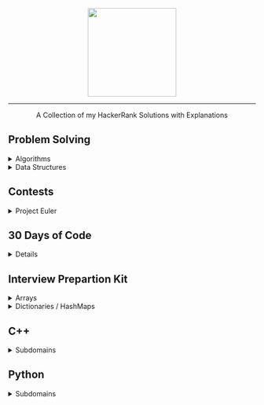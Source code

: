 <div align="center">
    <a href="https://www.hackerrank.com/wingkwong">
        <img height=180 src="https://user-images.githubusercontent.com/35857179/78155098-9cdad380-746f-11ea-962e-b4b7f47724ad.png">
    </a>
    <hr>
    A Collection of my HackerRank Solutions with Explanations
</div>

## Problem Solving
<details>
<summary>Algorithms</summary>

  - [Warmup](https://github.com/wingkwong/hackerrank/tree/master/problem-solving/algorithms/warmup/)
  - [Implementation](https://github.com/wingkwong/hackerrank/tree/master/problem-solving/algorithms/implementation/)
  - [Strings](https://github.com/wingkwong/hackerrank/tree/master/problem-solving/algorithms/strings/)
  - [Greedy](https://github.com/wingkwong/hackerrank/tree/master/problem-solving/algorithms/greedy/)
  - [Search](https://github.com/wingkwong/hackerrank/tree/master/problem-solving/algorithms/search/)
  - [Dynamic Programming](https://github.com/wingkwong/hackerrank/tree/master/problem-solving/algorithms/dynamic-programming/)
</details>

<details>
<summary>Data Structures</summary>
  
  - [Heap](https://github.com/wingkwong/hackerrank/tree/master/problem-solving/data-structures/)
</details>


## Contests
<details>
  <summary>Project Euler</summary>

  - [#001: Multiples of 3 and 5](https://github.com/wingkwong/hackerrank/tree/master/euler/001)
</details>

## 30 Days of Code
<details>

  - [Day 0 - Hello World](https://github.com/wingkwong/hackerrank/tree/master/30-days-of-code/day0-hello-world)
  - [Day 1 - Data Types](https://github.com/wingkwong/hackerrank/tree/master/30-days-of-code/day1-data-types)
  - [Day 2 - Operators](https://github.com/wingkwong/hackerrank/tree/master/30-days-of-code/day2-operators)
  - [Day 3 - Intro to Conditional Statements](https://github.com/wingkwong/hackerrank/tree/master/30-days-of-code/day3-conditional-statements)
  - [Day 4 - Class vs Instance](https://github.com/wingkwong/hackerrank/tree/master/30-days-of-code/day4-class-vs-instance)
  - [Day 5 - Loops](https://github.com/wingkwong/hackerrank/tree/master/30-days-of-code/day5-loops)
  - [Day 6 - Let's Review](https://github.com/wingkwong/hackerrank/tree/master/30-days-of-code/day6-review-loop)
  - [Day 7 - Arrays](https://github.com/wingkwong/hackerrank/tree/master/30-days-of-code/day7-arrays)
  - [Day 8 - Dictionaries and Maps](https://github.com/wingkwong/hackerrank/tree/master/30-days-of-code/day8-dictionaries-and-maps)
  - [Day 9 - Recursion 3](https://github.com/wingkwong/hackerrank/tree/master/30-days-of-code/day9-recursion)
  - [Day 10 - Binary Numbers](https://github.com/wingkwong/hackerrank/tree/master/30-days-of-code/day10-binary-numbers)
  - [Day 11 - 2D Arrays](https://github.com/wingkwong/hackerrank/tree/master/30-days-of-code/day11-2d-arrays)
  - [Day 12 - Inheritance](https://github.com/wingkwong/hackerrank/tree/master/30-days-of-code/day12-inheritance)
  - [Day 13 - Anstract Classes](https://github.com/wingkwong/hackerrank/tree/master/30-days-of-code/day13-abstract-classes)
  - [Day 14 - Scope](https://github.com/wingkwong/hackerrank/tree/master/30-days-of-code/day14-scope)
  - [Day 15 - Linked List](https://github.com/wingkwong/hackerrank/tree/master/30-days-of-code/day15-linked-list)
  - [Day 16 - Exceptions - String to Integer](https://github.com/wingkwong/hackerrank/tree/master/30-days-of-code/day16-exceptions-string-to-integer)
  - [Day 17 - More Exceptions](https://github.com/wingkwong/hackerrank/tree/master/30-days-of-code/day17-more-exceptions)
  - [Day 18 - Queues and Stacks](https://github.com/wingkwong/hackerrank/tree/master/30-days-of-code/day18-queues-stacks)
  - [Day 19 - Interfaces](https://github.com/wingkwong/hackerrank/tree/master/30-days-of-code/day19-interfaces)
  - [Day 20 - Sorting](https://github.com/wingkwong/hackerrank/tree/master/30-days-of-code/day20-sorting)
  - [Day 21 - Generics](https://github.com/wingkwong/hackerrank/tree/master/30-days-of-code/day21-generics)
  - [Day 22 - Binary Search Trees](https://github.com/wingkwong/hackerrank/tree/master/30-days-of-code/day22-binary-search-trees)
  - [Day 23 - BST Level-Order Traversal](https://github.com/wingkwong/hackerrank/tree/master/30-days-of-code/day23-binary-trees)
  - [Day 24 - More Linked Lists](https://github.com/wingkwong/hackerrank/tree/master/30-days-of-code/day24-linked-list-deletion)
  - [Day 25 - Running Time and Complexity](https://github.com/wingkwong/hackerrank/tree/master/30-days-of-code/day25-running-time-and-complexity)
  - [Day 26 - Nested Logic](https://github.com/wingkwong/hackerrank/tree/master/30-days-of-code/day26-nested-logic)
  - [Day 27 - Testing](https://github.com/wingkwong/hackerrank/tree/master/30-days-of-code/day27-testing)
  - [Day 28 - RegEx, Patterns, and Intro to Databases](https://github.com/wingkwong/hackerrank/tree/master/30-days-of-code/day28-regex-pattern)
  - [Day 29 - Bitwise AND](https://github.com/wingkwong/hackerrank/tree/master/30-days-of-code/day29-bitwise-and)
</details>

## Interview Prepartion Kit
<details>
  <summary>Arrays</summary>

  - [New Year Chaos](https://github.com/wingkwong/hackerrank/tree/master/interview-preparation-kit/arrays/new-year-chaos)
  - [Left Rotation](https://github.com/wingkwong/hackerrank/tree/master/interview-preparation-kit/arrays/left-rotation)
  - [Minimum Swaps 2](https://github.com/wingkwong/hackerrank/tree/master/interview-preparation-kit/arrays/minimum-swaps-2)
</details>

<details>
  <summary>Dictionaries / HashMaps</summary>

  - [Two Strings](https://github.com/wingkwong/hackerrank/tree/master/interview-preparation-kit/dictionaries-hashmaps/two-strings)
  - [Sherlock and Anagrams](https://github.com/wingkwong/hackerrank/tree/master/interview-preparation-kit/dictionaries-hashmaps/sherlock-and-anagrams)
</details>

## C++
<details>
  <summary>Subdomains</summary>

  - [Introduction](https://github.com/wingkwong/hackerrank/tree/master/cpp/introduction/)
  - [Classes](https://github.com/wingkwong/hackerrank/tree/master/cpp/classes/)
  - [Debugging](https://github.com/wingkwong/hackerrank/tree/master/cpp/debugging/)
  - [Other Concepts](https://github.com/wingkwong/hackerrank/tree/master/cpp/other-concepts/)
  - [STL](https://github.com/wingkwong/hackerrank/tree/master/cpp/STL/)
  - [Strings](https://github.com/wingkwong/hackerrank/tree/master/cpp/strings/)
</details>

## Python
<details>
  <summary>Subdomains</summary>

  - [Introduction](https://github.com/wingkwong/hackerrank/tree/master/python/introduction/)
</details>